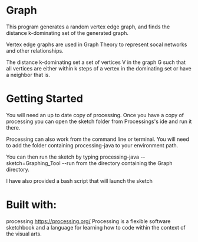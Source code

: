 # Graph
This program generates a random vertex edge graph, and finds the distance
k-dominating set of the generated graph.

Vertex edge graphs are used in Graph Theory to represent socal networks and
other relationships.

The distance k-dominating set a set of vertices V in the graph G such that all
vertices are either within k steps of a vertex in the dominating set or have a
neighbor that is.

# Getting Started
You will need an up to date copy of processing. Once you have a copy of
processing you can open the sketch folder from Processings's ide and run it there.

Processing can also work from the command line or terminal. You will need to add
the folder containing processing-java to your environment path.

You can then run the sketch by typing
	processing-java --sketch=Graphing_Tool --run
from the directory containing the Graph directory.

I have also provided a bash script that will launch the sketch




# Built with:
processing https://processing.org/
Processing is a flexible software sketchbook and a language for learning how to code within the context of the visual arts.
